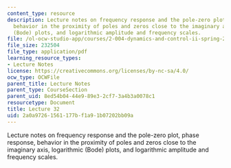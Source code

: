 ```yaml
---
content_type: resource
description: Lecture notes on frequency response and the pole-zero plot, phase response,
  behavior in the proximity of poles and zeros close to the imaginary axis, logarithmic
  (Bode) plots, and logarithmic amplitude and frequency scales.
file: /ol-ocw-studio-app/courses/2-004-dynamics-and-control-ii-spring-2008/2a0a97261561177bf1a91b07202bb09a_lecture_32.pdf
file_size: 232504
file_type: application/pdf
learning_resource_types:
- Lecture Notes
license: https://creativecommons.org/licenses/by-nc-sa/4.0/
ocw_type: OCWFile
parent_title: Lecture Notes
parent_type: CourseSection
parent_uid: 8ed54b04-44e9-89e3-2cf7-3a4b3a0078c1
resourcetype: Document
title: Lecture 32
uid: 2a0a9726-1561-177b-f1a9-1b07202bb09a
---
```

Lecture notes on frequency response and the pole-zero plot, phase response, behavior in the proximity of poles and zeros close to the imaginary axis, logarithmic (Bode) plots, and logarithmic amplitude and frequency scales.